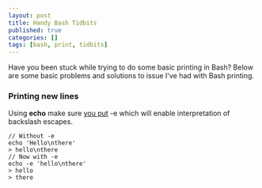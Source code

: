 ```yaml
---
layout: post
title: Handy Bash Tidbits
published: true
categories: []
tags: [bash, print, tidbits]
---
```

Have you been stuck while trying to do some basic printing in Bash? Below are some basic problems and solutions to issue I've had with Bash printing.

### Printing new lines

Using **echo** make sure [you put](http://stackoverflow.com/a/525873) -e which will enable interpretation of backslash escapes.


    // Without -e
	echo 'Hello\nthere'
    > hello\nthere
    // Now with -e
    echo -e 'hello\nthere'
    > hello
    > there
